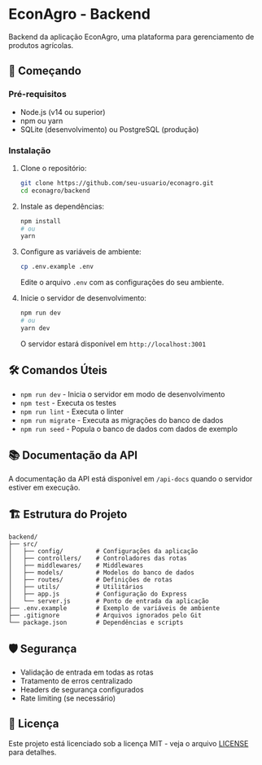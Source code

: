 # EconAgro - Backend

Backend da aplicação EconAgro, uma plataforma para gerenciamento de produtos agrícolas.

## 🚀 Começando

### Pré-requisitos

- Node.js (v14 ou superior)
- npm ou yarn
- SQLite (desenvolvimento) ou PostgreSQL (produção)

### Instalação

1. Clone o repositório:
   ```bash
   git clone https://github.com/seu-usuario/econagro.git
   cd econagro/backend
   ```

2. Instale as dependências:
   ```bash
   npm install
   # ou
   yarn
   ```

3. Configure as variáveis de ambiente:
   ```bash
   cp .env.example .env
   ```
   Edite o arquivo `.env` com as configurações do seu ambiente.

4. Inicie o servidor de desenvolvimento:
   ```bash
   npm run dev
   # ou
   yarn dev
   ```

   O servidor estará disponível em `http://localhost:3001`

## 🛠️ Comandos Úteis

- `npm run dev` - Inicia o servidor em modo de desenvolvimento
- `npm test` - Executa os testes
- `npm run lint` - Executa o linter
- `npm run migrate` - Executa as migrações do banco de dados
- `npm run seed` - Popula o banco de dados com dados de exemplo

## 📚 Documentação da API

A documentação da API está disponível em `/api-docs` quando o servidor estiver em execução.

## 🏗️ Estrutura do Projeto

```
backend/
├── src/
│   ├── config/         # Configurações da aplicação
│   ├── controllers/    # Controladores das rotas
│   ├── middlewares/    # Middlewares
│   ├── models/         # Modelos do banco de dados
│   ├── routes/         # Definições de rotas
│   ├── utils/          # Utilitários
│   ├── app.js          # Configuração do Express
│   └── server.js       # Ponto de entrada da aplicação
├── .env.example        # Exemplo de variáveis de ambiente
├── .gitignore          # Arquivos ignorados pelo Git
└── package.json        # Dependências e scripts
```

## 🛡️ Segurança

- Validação de entrada em todas as rotas
- Tratamento de erros centralizado
- Headers de segurança configurados
- Rate limiting (se necessário)

## 📄 Licença

Este projeto está licenciado sob a licença MIT - veja o arquivo [LICENSE](LICENSE) para detalhes.
